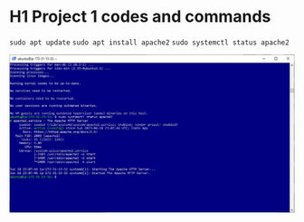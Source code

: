 # H1 Project 1 codes and commands

`sudo apt update` 
`sudo apt install apache2` 
`sudo systemctl status apache2` 

![Apachestatus](./images/Apachestatus.JPG)